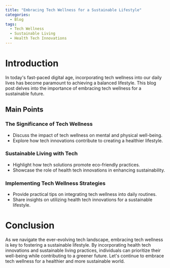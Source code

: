 ```yaml
---
title: "Embracing Tech Wellness for a Sustainable Lifestyle"
categories:
  - Blog
tags:
  - Tech Wellness
  - Sustainable Living
  - Health Tech Innovations
---
```


# Introduction
In today's fast-paced digital age, incorporating tech wellness into our daily lives has become paramount to achieving a balanced lifestyle. This blog post delves into the importance of embracing tech wellness for a sustainable future.

## Main Points
### The Significance of Tech Wellness
- Discuss the impact of tech wellness on mental and physical well-being.
- Explore how tech innovations contribute to creating a healthier lifestyle.

### Sustainable Living with Tech
- Highlight how tech solutions promote eco-friendly practices.
- Showcase the role of health tech innovations in enhancing sustainability.

### Implementing Tech Wellness Strategies
- Provide practical tips on integrating tech wellness into daily routines.
- Share insights on utilizing health tech innovations for a sustainable lifestyle.

# Conclusion
As we navigate the ever-evolving tech landscape, embracing tech wellness is key to fostering a sustainable lifestyle. By incorporating health tech innovations and sustainable living practices, individuals can prioritize their well-being while contributing to a greener future. Let's continue to embrace tech wellness for a healthier and more sustainable world.